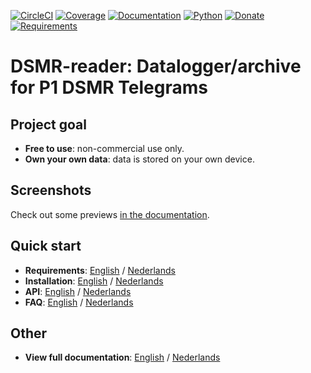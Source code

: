 [![CircleCI](https://circleci.com/gh/dennissiemensma/dsmr-reader/tree/master.svg?style=svg)](https://circleci.com/gh/dennissiemensma/dsmr-reader/tree/master)
[![Coverage](https://codecov.io/github/dennissiemensma/dsmr-reader/coverage.svg?branch=master)](https://codecov.io/gh/dennissiemensma/dsmr-reader/branch/master)
[![Documentation](https://readthedocs.org/projects/dsmr-reader/badge/?version=v2)](https://dsmr-reader.readthedocs.io/en/v2/)
[![Python](https://img.shields.io/badge/python-%203.5%20|%203.6%20|%203.7-brightgreen.svg)](https://dsmr-reader.readthedocs.io/en/v2/requirements.html#python)
[![Donate](https://img.shields.io/badge/Donate-PayPal-brightgreen.svg)](https://dsmr-reader.readthedocs.io/en/v2/donations.html)
[![Requirements](https://requires.io/github/dennissiemensma/dsmr-reader/requirements.svg?branch=master)](https://requires.io/github/dennissiemensma/dsmr-reader/requirements/?branch=master)

# DSMR-reader: Datalogger/archive for P1 DSMR Telegrams

## Project goal
- **Free to use**: non-commercial use only.
- **Own your own data**: data is stored on your own device.

## Screenshots
Check out some previews [in the documentation](https://dsmr-reader.readthedocs.io/en/v2/screenshots.html).

## Quick start
- **Requirements**: [English](https://dsmr-reader.readthedocs.io/en/v2/requirements.html) / [Nederlands](https://dsmr-reader.readthedocs.io/nl/v2/requirements.html)
- **Installation**: [English](https://dsmr-reader.readthedocs.io/en/v2/installation.html) / [Nederlands](https://dsmr-reader.readthedocs.io/nl/v2/installation.html)
- **API**: [English](https://dsmr-reader.readthedocs.io/en/v2/api.html) / [Nederlands](https://dsmr-reader.readthedocs.io/nl/v2/api.html)
- **FAQ**: [English](https://dsmr-reader.readthedocs.io/en/v2/faq.html) / [Nederlands](https://dsmr-reader.readthedocs.io/nl/v2/faq.html)

## Other
- **View full documentation**: [English](https://dsmr-reader.readthedocs.io/en/v2/index.html) / [Nederlands](https://dsmr-reader.readthedocs.io/nl/v2/index.html)
